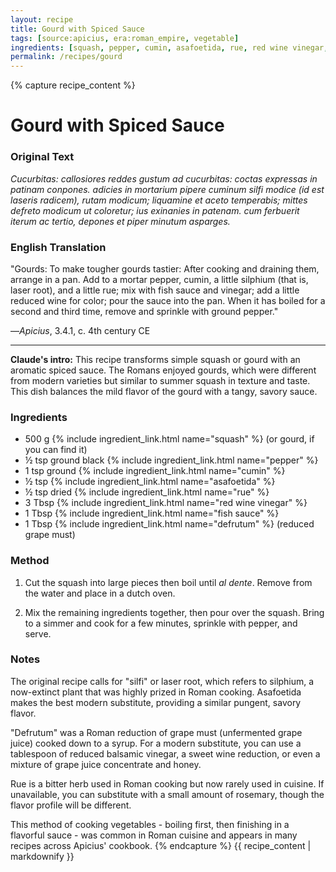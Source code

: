 ```yaml
---
layout: recipe
title: Gourd with Spiced Sauce
tags: [source:apicius, era:roman_empire, vegetable]
ingredients: [squash, pepper, cumin, asafoetida, rue, red wine vinegar, fish sauce, defrutum]
permalink: /recipes/gourd
---
```


{% capture recipe_content %}
# Gourd with Spiced Sauce

### Original Text
*Cucurbitas: callosiores reddes gustum ad cucurbitas: coctas expressas in patinam conpones. adicies in mortarium pipere cuminum silfi modice (id est laseris radicem), rutam modicum; liquamine et aceto temperabis; mittes defreto modicum ut coloretur; ius exinanies in patenam. cum ferbuerit iterum ac tertio, depones et piper minutum asparges.*

### English Translation
"Gourds: To make tougher gourds tastier: After cooking and draining them, arrange in a pan. Add to a mortar pepper, cumin, a little silphium (that is, laser root), and a little rue; mix with fish sauce and vinegar; add a little reduced wine for color; pour the sauce into the pan. When it has boiled for a second and third time, remove and sprinkle with ground pepper."

—*Apicius*, 3.4.1, c. 4th century CE

___

**Claude's intro:** This recipe transforms simple squash or gourd with an aromatic spiced sauce. The Romans enjoyed gourds, which were different from modern varieties but similar to summer squash in texture and taste. This dish balances the mild flavor of the gourd with a tangy, savory sauce.

### Ingredients
- 500 g {% include ingredient_link.html name="squash" %} (or gourd, if you can find it)  
- ½ tsp ground black {% include ingredient_link.html name="pepper" %}  
- 1 tsp ground {% include ingredient_link.html name="cumin" %}  
- ½ tsp {% include ingredient_link.html name="asafoetida" %}  
- ½ tsp dried {% include ingredient_link.html name="rue" %}  
- 3 Tbsp {% include ingredient_link.html name="red wine vinegar" %}  
- 1 Tbsp {% include ingredient_link.html name="fish sauce" %}  
- 1 Tbsp {% include ingredient_link.html name="defrutum" %} (reduced grape must)

### Method
1. Cut the squash into large pieces then boil until *al dente*. Remove from the water and place in a dutch oven.

2. Mix the remaining ingredients together, then pour over the squash. Bring to a simmer and cook for a few minutes, sprinkle with pepper, and serve.

### Notes
The original recipe calls for "silfi" or laser root, which refers to silphium, a now-extinct plant that was highly prized in Roman cooking. Asafoetida makes the best modern substitute, providing a similar pungent, savory flavor.

"Defrutum" was a Roman reduction of grape must (unfermented grape juice) cooked down to a syrup. For a modern substitute, you can use a tablespoon of reduced balsamic vinegar, a sweet wine reduction, or even a mixture of grape juice concentrate and honey.

Rue is a bitter herb used in Roman cooking but now rarely used in cuisine. If unavailable, you can substitute with a small amount of rosemary, though the flavor profile will be different.

This method of cooking vegetables - boiling first, then finishing in a flavorful sauce - was common in Roman cuisine and appears in many recipes across Apicius' cookbook.
{% endcapture %}
{{ recipe_content | markdownify }}